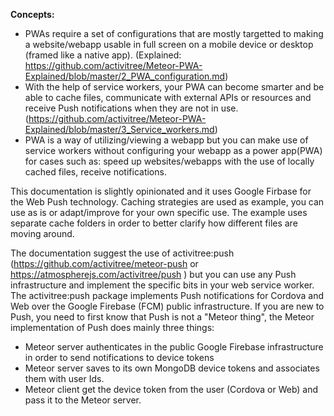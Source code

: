 **Concepts:**

* PWAs require a set of configurations that are mostly targetted to making a website/webapp usable in full screen on a mobile device or desktop (framed like a native app). (Explained: https://github.com/activitree/Meteor-PWA-Explained/blob/master/2_PWA_configuration.md)
* With the help of service workers, your PWA can become smarter and be able to cache files, communicate with external APIs or resources and receive Push notifications when they are not in use. (https://github.com/activitree/Meteor-PWA-Explained/blob/master/3_Service_workers.md)
* PWA is a way of utilizing/viewing a webapp but you can make use of service workers without configuring your webapp as a power app(PWA) for cases such as: speed up websites/webapps with the use of locally cached files, receive notifications.

This documentation is slightly opinionated and it uses Google Firbase for the Web Push technology. Caching strategies are used as example, you can use as is or adapt/improve for your own specific use. The example uses separate cache folders in order to better clarify how different files are moving around.

The documentation suggest the use of activitree:push (https://github.com/activitree/meteor-push or https://atmospherejs.com/activitree/push ) but you can use any Push infrastructure and implement the specific bits in your web service worker. The activitree:push package implements Push notifications for Cordova and Web over the Google Firebase (FCM) public infrastructure. If you are new to Push, you need to first know that Push is not a "Meteor thing", the Meteor implementation of Push does mainly three things:
  * Meteor server authenticates in the public Google Firebase infrastructure in order to send notifications to device tokens
  * Meteor server saves to its own MongoDB device tokens and associates them with user Ids.
  * Meteor client get the device token from the user (Cordova or Web) and pass it to the Meteor server.
  
